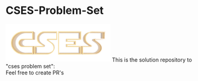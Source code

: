 # CSES-Problem-Set
 <code><img height="100" src="logo (1).png"></code>
 This is the solution repository to "cses problem set":</br>
 Feel free to create PR's 

